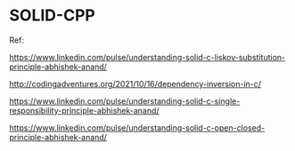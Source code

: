 # SOLID-CPP

Ref:

https://www.linkedin.com/pulse/understanding-solid-c-liskov-substitution-principle-abhishek-anand/

http://codingadventures.org/2021/10/16/dependency-inversion-in-c/

https://www.linkedin.com/pulse/understanding-solid-c-single-responsibility-principle-abhishek-anand/

https://www.linkedin.com/pulse/understanding-solid-c-open-closed-principle-abhishek-anand/
